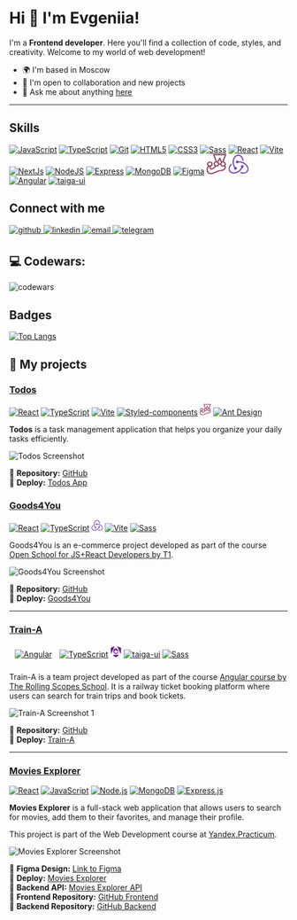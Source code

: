 ﻿Hi 👋 I'm Evgeniia!﻿
============================

I'm a **Frontend developer**. Here you'll find a collection of code, styles, and creativity. Welcome to my world of web development!

* 🌍 I'm based in Moscow
* 🤝 I'm open to collaboration and new projects
* 💬 Ask me about anything [here](https://t.me/emoxowa)

---

## Skills


<p align="left">
<a href="https://developer.mozilla.org/en-US/docs/Web/JavaScript" target="_blank" rel="noreferrer"><img src="https://raw.githubusercontent.com/danielcranney/readme-generator/main/public/icons/skills/javascript-colored.svg" width="36" height="36" alt="JavaScript" /></a>
<a href="https://www.typescriptlang.org/" target="_blank" rel="noreferrer"><img src="https://raw.githubusercontent.com/danielcranney/readme-generator/main/public/icons/skills/typescript-colored.svg" width="36" height="36" alt="TypeScript" /></a>
<a href="https://git-scm.com/" target="_blank" rel="noreferrer"><img src="https://raw.githubusercontent.com/danielcranney/readme-generator/main/public/icons/skills/git-colored.svg" width="36" height="36" alt="Git" /></a>
<a href="https://developer.mozilla.org/en-US/docs/Glossary/HTML5" target="_blank" rel="noreferrer"><img src="https://raw.githubusercontent.com/danielcranney/readme-generator/main/public/icons/skills/html5-colored.svg" width="36" height="36" alt="HTML5" /></a>
<a href="https://www.w3.org/TR/CSS/#css" target="_blank" rel="noreferrer"><img src="https://raw.githubusercontent.com/danielcranney/readme-generator/main/public/icons/skills/css3-colored.svg" width="36" height="36" alt="CSS3" /></a>
<a href="https://sass-lang.com/" target="_blank" rel="noreferrer"><img src="https://raw.githubusercontent.com/danielcranney/readme-generator/main/public/icons/skills/sass-colored.svg" width="36" height="36" alt="Sass" /></a>
<a href="https://reactjs.org/" target="_blank" rel="noreferrer"><img src="https://raw.githubusercontent.com/danielcranney/readme-generator/main/public/icons/skills/react-colored.svg" width="36" height="36" alt="React" /></a>
<a href="https://vitejs.dev/" target="_blank" rel="noreferrer"><img src="https://raw.githubusercontent.com/danielcranney/readme-generator/main/public/icons/skills/vite-colored.svg" width="36" height="36" alt="Vite" /></a>
<a href="https://nextjs.org/docs" target="_blank" rel="noreferrer"><img src="https://raw.githubusercontent.com/danielcranney/readme-generator/main/public/icons/skills/nextjs-colored.svg" width="36" height="36" alt="NextJs" /></a>
<a href="https://nodejs.org/en/" target="_blank" rel="noreferrer"><img src="https://raw.githubusercontent.com/danielcranney/readme-generator/main/public/icons/skills/nodejs-colored.svg" width="36" height="36" alt="NodeJS" /></a>
<a href="https://expressjs.com/" target="_blank" rel="noreferrer"><img src="https://raw.githubusercontent.com/danielcranney/readme-generator/main/public/icons/skills/express-colored.svg" width="36" height="36" alt="Express" /></a>
<a href="https://www.mongodb.com/" target="_blank" rel="noreferrer"><img src="https://raw.githubusercontent.com/danielcranney/readme-generator/main/public/icons/skills/mongodb-colored.svg" width="36" height="36" alt="MongoDB" /></a>
<a href="https://www.figma.com/" target="_blank" rel="noreferrer"><img src="https://raw.githubusercontent.com/danielcranney/readme-generator/main/public/icons/skills/figma-colored.svg" width="36" height="36" alt="Figma" /></a>
<a href="https://jestjs.io/" target="_blank" rel="noreferrer"><img src="https://raw.githubusercontent.com/devicons/devicon/master/icons/jest/jest-plain.svg" height="36px" width="36px" /></a>
<a href="https://redux.js.org/" target="_blank" rel="noreferrer"><img src="https://raw.githubusercontent.com/devicons/devicon/master/icons/redux/redux-original.svg" height="36px" width="36px" /></a>
<a href="https://angular.io/" target="_blank"><img src="https://profilinator.rishav.dev/skills-assets/angularjs-original.svg" alt="Angular" width="36" height="36" /></a>
<a href="https://taiga-ui.dev/" target="_blank" rel="noreferrer"><img src="https://taiga-ui.dev/assets/images/taiga.svg" width="36" height="36" alt="taiga-ui" /></a>
</p>


## Connect with me  


<div>
<a href="https://github.com/emoxowa" target="_blank">
<img src=https://img.shields.io/badge/github-%2324292e.svg?&style=for-the-badge&logo=github&logoColor=white alt=github style="margin-bottom: 5px;" />
</a>
<a href="https://linkedin.com/in/emoxowa" target="_blank">
<img src=https://img.shields.io/badge/linkedin-%231E77B5.svg?&style=for-the-badge&logo=linkedin&logoColor=white alt=linkedin style="margin-bottom: 5px;" />
</a>
<a href="mailto:emoxowa@gmail.com" target="_blank">
  <img src="https://img.shields.io/badge/email-%23EA4335.svg?&style=for-the-badge&logo=gmail&logoColor=white" alt="email" style="margin-bottom: 5px;" />
</a>
<a href="https://t.me/emoxowa" target="blank">
  <img src="https://img.shields.io/badge/telegram-%232CA5E0.svg?&style=for-the-badge&logo=telegram&logoColor=white" alt="telegram" style="margin-bottom: 5px;" />
</a>
</div>  


## 💻 Codewars:

![codewars](https://www.codewars.com/users/emoxowa/badges/large)

## Badges

[![Top Langs](https://github-readme-stats.vercel.app/api/top-langs/?username=emoxowa)](https://github.com/anuraghazra/github-readme-stats)

## 📂 My projects

### [Todos](https://todos-eight-sooty.vercel.app/)

<p align="left">
<a href="https://reactjs.org/" target="_blank"><img src="https://profilinator.rishav.dev/skills-assets/react-original-wordmark.svg" alt="React" width="20" height="20" /></a>
<a href="https://www.typescriptlang.org/" target="_blank" rel="noreferrer"><img src="https://raw.githubusercontent.com/danielcranney/readme-generator/main/public/icons/skills/typescript-colored.svg" width="20" height="20" alt="TypeScript" /></a>
<a href="https://vitejs.dev/" target="_blank" rel="noreferrer"><img src="https://raw.githubusercontent.com/danielcranney/readme-generator/main/public/icons/skills/vite-colored.svg" width="20" height="20" alt="Vite" /></a>
<a href="https://styled-components.com/" target="_blank" rel="noreferrer"><img src="https://lxspandora.gallerycdn.vsassets.io/extensions/lxspandora/vscode-styled-components-snippets/1.0.2/1506443337800/Microsoft.VisualStudio.Services.Icons.Default" alt="Styled-components" width="20" height="20" /></a>
<a href="https://jestjs.io/" target="_blank" rel="noreferrer"><img src="https://raw.githubusercontent.com/devicons/devicon/master/icons/jest/jest-plain.svg" width="20" height="20" alt="Jest" /></a>
<a href="https://ant.design/" target="_blank" rel="noreferrer"><img src="https://gw.alipayobjects.com/zos/rmsportal/KDpgvguMpGfqaHPjicRK.svg" width="20" height="20" alt="Ant Design" /></a>
</p>

**Todos** is a task management application that helps you organize your daily tasks efficiently.

<div style="display: flex; align-items: flex-start;">
  <img src="https://github.com/user-attachments/assets/122a5a39-0ecd-4094-8eaf-f57c518705cd" width="300" alt="Todos Screenshot" />
</div>

🔗 **Repository:** [GitHub](https://github.com/emoxowa/Todos)  
🔗 **Deploy:** [Todos App](https://todos-eight-sooty.vercel.app/)

### [Goods4You](https://emoxowa.github.io/Goods4you)

<p align="left">
<a href="https://reactjs.org/" target="_blank" rel="noreferrer"><img src="https://raw.githubusercontent.com/danielcranney/readme-generator/main/public/icons/skills/react-colored.svg" width="20" height="20" alt="React" /></a>
<a href="https://www.typescriptlang.org/" target="_blank"><img src="https://profilinator.rishav.dev/skills-assets/typescript-original.svg" alt="TypeScript" width="20" height="20" /></a>  
<a href="https://redux.js.org/" target="_blank" rel="noreferrer"><img src="https://raw.githubusercontent.com/devicons/devicon/master/icons/redux/redux-original.svg" width="20" height="20" alt="Redux" /></a>
<a href="https://vitejs.dev/" target="_blank" rel="noreferrer"><img src="https://raw.githubusercontent.com/danielcranney/readme-generator/main/public/icons/skills/vite-colored.svg" width="20" height="20" alt="Vite" /></a>
<a href="https://sass-lang.com/" target="_blank" rel="noreferrer"><img src="https://raw.githubusercontent.com/danielcranney/readme-generator/main/public/icons/skills/sass-colored.svg" width="20" height="20" alt="Sass" /></a>
</p>

Goods4You is an e-commerce project developed as part of the course [Open School for JS+React Developers by T1](https://t1.ru/internship/item/otkrytaya-shkola-dlya-razrabotchikov-js-react/?ysclid=m0qnam6p2330197919).

<div style="display: flex; align-items: flex-start;">
  <img src="https://github.com/user-attachments/assets/8f115308-5c01-464c-92ae-2b469156cb25" width="600" alt="Goods4You Screenshot" />
</div>

🔗 **Repository:** [GitHub](https://github.com/emoxowa/Goods4you)  
🔗 **Deploy:** [Goods4You](https://emoxowa.github.io/Goods4you)

---

### [Train-A](https://emoxowa.github.io/Train-A/)

<p align="left">
<a href="https://angular.io/" target="_blank"><img style="margin: 10px" src="https://profilinator.rishav.dev/skills-assets/angularjs-original.svg" alt="Angular" width="20" height="20" /></a>
<a href="https://www.typescriptlang.org/" target="_blank"><img src="https://profilinator.rishav.dev/skills-assets/typescript-original.svg" alt="TypeScript" width="20" height="20" /></a>  
<a href="https://ngrx.io/" target="_blank" rel="noreferrer"><img src="https://raw.githubusercontent.com/devicons/devicon/master/icons/ngrx/ngrx-original.svg" width="20" height="20" alt="NgRx" /></a>
<a href="https://taiga-ui.dev/" target="_blank" rel="noreferrer"><img src="https://taiga-ui.dev/assets/images/taiga.svg" width="20" height="20" alt="taiga-ui" /></a>
<a href="https://sass-lang.com/" target="_blank" rel="noreferrer"><img src="https://raw.githubusercontent.com/danielcranney/readme-generator/main/public/icons/skills/sass-colored.svg" width="20" height="20" alt="Sass" /></a>
</p>

Train-A is a team project developed as part of the course [Angular course by The Rolling Scopes School](https://rs.school/courses/angular). It is a railway ticket booking platform where users can search for train trips and book tickets.

<div style="display: flex; align-items: flex-start;">
  <img src="https://github.com/user-attachments/assets/fd494d1c-f79d-45a1-80f5-45e028c80b2d" width="600" alt="Train-A Screenshot 1" />
</div>

🔗 **Repository:** [GitHub](https://github.com/emoxowa/Train-A)  
🔗 **Deploy:** [Train-A](https://emoxowa.github.io/Train-A/)

---

### [Movies Explorer](https://movies-explorer-frontend-six-ebon.vercel.app/)

<p align="left">
<a href="https://reactjs.org/" target="_blank"><img src="https://profilinator.rishav.dev/skills-assets/react-original-wordmark.svg" alt="React" width="20" height="20" /></a>
<a href="https://www.javascript.com/" target="_blank"><img src="https://profilinator.rishav.dev/skills-assets/javascript-original.svg" alt="JavaScript" width="20" height="20" /></a>
<a href="https://nodejs.org/" target="_blank"><img src="https://profilinator.rishav.dev/skills-assets/nodejs-original-wordmark.svg" alt="Node.js" width="20" height="20" /></a>
<a href="https://www.mongodb.com/" target="_blank"><img src="https://profilinator.rishav.dev/skills-assets/mongodb-original-wordmark.svg" alt="MongoDB" width="20" height="20" /></a>
<a href="https://expressjs.com/" target="_blank"><img src="https://profilinator.rishav.dev/skills-assets/express-original-wordmark.svg" alt="Express.js" width="20" height="20" /></a>
</p>

**Movies Explorer** is a full-stack web application that allows users to search for movies, add them to their favorites, and manage their profile.

This project is part of the Web Development course at [Yandex.Practicum](https://practicum.yandex.ru/web/).

<div style="display: flex; align-items: flex-start;">
  <img src="https://github.com/user-attachments/assets/43fb57a3-15c9-4cea-92d0-75290ea31452" width="600" alt="Movies Explorer Screenshot" />
</div>

🔗 **Figma Design:** [Link to Figma](https://drive.google.com/drive/folders/1OFROUnXZKQvoaR4yGTWd1K7OsoRrQBRe)  
🔗 **Deploy:** [Movies Explorer](https://movies-explorer-frontend-six-ebon.vercel.app/)  
🔗 **Backend API:** [Movies Explorer API](https://movies-explorer-api-seven.vercel.app/)  
🔗 **Frontend Repository:** [GitHub Frontend](https://github.com/emoxowa/movies-explorer-frontend)  
🔗 **Backend Repository:** [GitHub Backend](https://github.com/emoxowa/movies-explorer-api)


